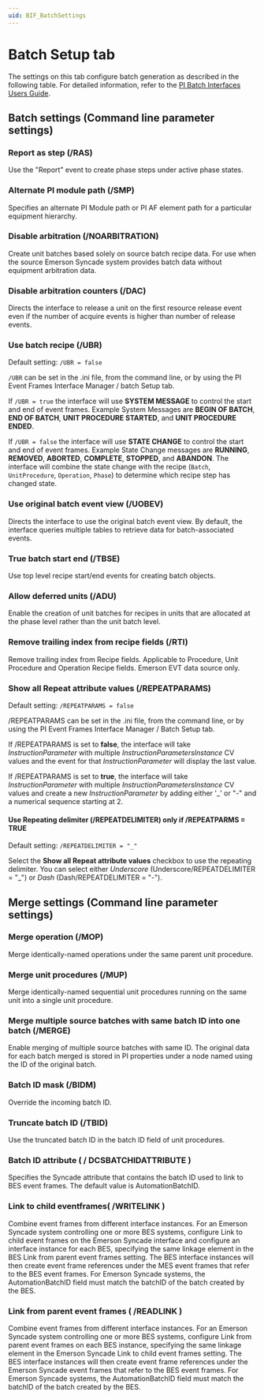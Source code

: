 ```yaml
---
uid: BIF_BatchSettings
---
```


# Batch Setup tab

<!-- Mark Bishop 6/18/21: Customized for Emerson Syncade -->

The settings on this tab configure batch generation as described in the following table. For detailed information, refer to the [PI Batch Interfaces Users Guide](https://docs.osisoft.com/bundle/pi-batch-interfaces/page/batch-setup-tab-bif.html).

## Batch settings (Command line parameter settings)

### Report as step (/RAS)

Use the "Report" event to create phase steps under active phase states.

### Alternate PI module path (/SMP)

Specifies an alternate PI Module path or PI AF element path for a particular equipment hierarchy.

### Disable arbitration (/NOARBITRATION)

Create unit batches based solely on source batch recipe data. For use when the source Emerson Syncade system provides batch data without equipment arbitration data.

### Disable arbitration counters (/DAC)

Directs the interface to release a unit on the first resource release event even if the number of acquire events is higher than number of release events.

<!-- Setting below heavily edited-->

### Use batch recipe (/UBR)  

Default setting: `/UBR = false`

`/UBR` can be set in the .ini file, from the command line, or by using the PI Event Frames Interface Manager / batch Setup tab.

If `/UBR = true` the interface will use **SYSTEM MESSAGE** to control the start and end of event frames. Example System Messages are **BEGIN OF BATCH**, **END OF BATCH**, **UNIT PROCEDURE STARTED**, and **UNIT PROCEDURE ENDED**. 

If `/UBR = false` the interface will use **STATE CHANGE** to control the start and end of event frames. Example State Change messages are **RUNNING**, **REMOVED**, **ABORTED**, **COMPLETE**, **STOPPED**, and **ABANDON**. The interface will combine the state change with the recipe (`Batch`, `UnitProcedure`, `Operation`, `Phase`) to determine which recipe step has changed state. 

### Use original batch event view (/UOBEV)

Directs the interface to use the original batch event view. By default, the interface queries multiple tables to retrieve data for batch-associated events.

### True batch start end (/TBSE)

Use top level recipe start/end events for creating batch objects.

### Allow deferred units (/ADU)

Enable the creation of unit batches for recipes in units that are allocated at the phase level rather than the unit batch level.

<!--

MB 6/18/21: Does not apply to Syncade

### Disable auto module creation for A&E data source (/DAMCAE)

Ignore events from a DeltaV Event Chronicle (alarms & events) data source when creating or checking PI Module Database objects. 

-->

### Remove trailing index from recipe fields (/RTI)

Remove trailing index from Recipe fields. Applicable to Procedure, Unit Procedure and Operation Recipe fields. Emerson EVT data source only.

### Show all Repeat attribute values (/REPEATPARAMS)

Default setting: `/REPEATPARAMS = false`

/REPEATPARAMS can be set in the .ini file, from the command line, or by using the PI Event Frames Interface Manager / Batch Setup tab.

If /REPEATPARAMS is set to **false**, the interface will take *InstructionParameter* with multiple *InstructionParametersInstance* CV values and the event for that *InstructionParameter* will display the last value. 

If /REPEATPARAMS is set to **true**, the interface will take *InstructionParameter* with multiple *InstructionParametersInstance* CV values and create a new *InstructionParameter* by adding either '_' or "-" and a numerical sequence starting at 2.

#### Use Repeating delimiter (/REPEATDELIMITER) only if /REPEATPARMS = TRUE

Default setting: `/REPEATDELIMITER = "_"`

Select the **Show all Repeat attribute values** checkbox to use the repeating delimiter. You can select either *Underscore* (Underscore/REPEATDELIMITER = "_") or *Dash* (Dash/REPEATDELIMITER = "-").


## Merge settings (Command line parameter settings) 

### Merge operation (/MOP)

Merge identically-named operations under the same parent unit procedure.

### Merge unit procedures (/MUP)

Merge identically-named sequential unit procedures running on the same unit into a single unit procedure.

### Merge multiple source batches with same batch ID into one batch (/MERGE)

Enable merging of multiple source batches with same ID. The original data for each batch merged is stored in PI properties under a node named using the ID of the original batch.

### Batch ID mask (/BIDM)

Override the incoming batch ID.

### Truncate batch ID (/TBID)

Use the truncated batch ID in the batch ID field of unit procedures.

### Batch ID attribute ( / DCSBATCHIDATTRIBUTE ) 

Specifies the Syncade attribute that contains the batch ID used to link to BES event frames. The default value is AutomationBatchID.

### Link to child eventframes( /WRITELINK ) 

Combine event frames from different interface instances. For an Emerson Syncade system controlling one or more BES systems, configure Link to child event frames on the Emerson Syncade interface and configure an interface instance for each BES, specifying the same linkage element in the BES Link from parent event frames setting. The BES interface instances will then create event frame references under the MES event frames that refer to the BES event frames. For Emerson Syncade systems, the AutomationBatchID field must match the batchID of the batch created by the BES.

### Link from parent event frames ( /READLINK )

Combine event frames from different interface instances. For an Emerson Syncade system controlling one or more BES systems, configure Link from parent event frames on each BES instance, specifying the same linkage element in the Emerson Syncade Link to child event frames setting. The BES interface instances will then create event frame references under the Emerson Syncade event frames that refer to the BES event frames. For Emerson Syncade systems, the AutomationBatchID field must match the batchID of the batch created by the BES.
